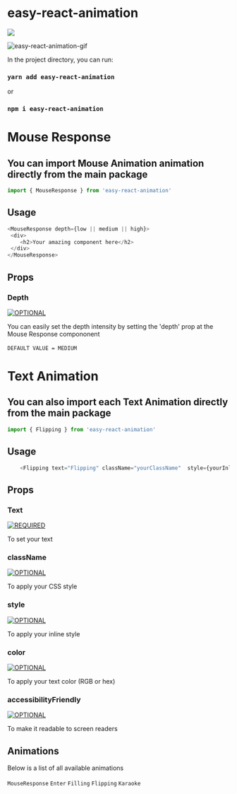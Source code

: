 # easy-react-animation
 
 <img src="https://img.shields.io/badge/Easy_React_Animation-20232A?style=for-the-badge&logo=react&logoColor=61DAFB" />
 
 ![easy-react-animation-gif](https://user-images.githubusercontent.com/105171818/182521943-24293a27-0696-49b9-8f80-66dff3ada5ca.gif)

 
 In the project directory, you can run:

### `yarn add easy-react-animation`

or

### `npm i easy-react-animation`


# Mouse Response

## You can import Mouse Animation animation directly from the main package

```js
import { MouseResponse } from 'easy-react-animation'
```

## Usage 

```js
<MouseResponse depth={low || medium || high}>
 <div>
    <h2>Your amazing component here</h2>
 </div>
</MouseResponse>
```

## Props

### Depth
[![OPTIONAL](https://img.shields.io/badge/optional%20-%23323330.svg?&style=for-the-badge&logo=perfil&logoColor=black&color=gray)](https://github.com/iuricode/readme-template/tree/main/profile)

You can easily set the depth intensity by setting the 'depth' prop at the Mouse Response compononent <br><br>
`DEFAULT VALUE = MEDIUM`

# Text Animation

## You can also import each Text Animation directly from the main package

```js
import { Flipping } from 'easy-react-animation'

```

## Usage 

```js
    <Flipping text="Flipping" className="yourClassName"  style={yourInlineStyle} color="yourColor" accessibilityFriendly=true />
```

## Props

### Text
[![REQUIRED](https://img.shields.io/badge/required%20-%23323330.svg?&style=for-the-badge&logo=perfil&logoColor=black&color=red)](https://github.com/iuricode/readme-template/tree/main/profile)

To set your text

### className
[![OPTIONAL](https://img.shields.io/badge/optional%20-%23323330.svg?&style=for-the-badge&logo=perfil&logoColor=black&color=gray)](https://github.com/iuricode/readme-template/tree/main/profile)

To apply your CSS style

### style
[![OPTIONAL](https://img.shields.io/badge/optional%20-%23323330.svg?&style=for-the-badge&logo=perfil&logoColor=black&color=gray)](https://github.com/iuricode/readme-template/tree/main/profile)

To apply your inline style

### color
[![OPTIONAL](https://img.shields.io/badge/optional%20-%23323330.svg?&style=for-the-badge&logo=perfil&logoColor=black&color=gray)](https://github.com/iuricode/readme-template/tree/main/profile)

To apply your text color (RGB or hex)

### accessibilityFriendly
[![OPTIONAL](https://img.shields.io/badge/optional%20-%23323330.svg?&style=for-the-badge&logo=perfil&logoColor=black&color=gray)](https://github.com/iuricode/readme-template/tree/main/profile)

To make it readable to screen readers




## Animations

Below is a list of all available animations <br><br>
`MouseResponse`
`Enter`
`Filling`
`Flipping`
`Karaoke`